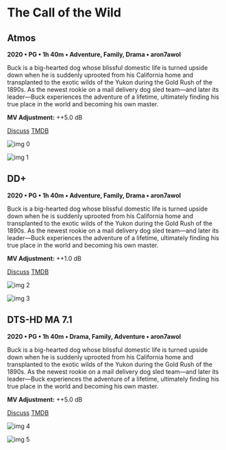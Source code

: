 # The Call of the Wild

## Atmos

**2020 • PG • 1h 40m • Adventure, Family, Drama • aron7awol**

Buck is a big-hearted dog whose blissful domestic life is turned upside down when he is suddenly uprooted from his California home and transplanted to the exotic wilds of the Yukon during the Gold Rush of the 1890s. As the newest rookie on a mail delivery dog sled team—and later its leader—Buck experiences the adventure of a lifetime, ultimately finding his true place in the world and becoming his own master.

**MV Adjustment:** ++5.0 dB

[Discuss](https://www.avsforum.com/threads/bass-eq-for-filtered-movies.2995212/post-59421694)  [TMDB](481848)

![img 0](https://i.imgur.com/v8Xfds1.jpg)

![img 1](https://i.imgur.com/W16A2MF.png)

## DD+

**2020 • PG • 1h 40m • Adventure, Family, Drama • aron7awol**

Buck is a big-hearted dog whose blissful domestic life is turned upside down when he is suddenly uprooted from his California home and transplanted to the exotic wilds of the Yukon during the Gold Rush of the 1890s. As the newest rookie on a mail delivery dog sled team—and later its leader—Buck experiences the adventure of a lifetime, ultimately finding his true place in the world and becoming his own master.

**MV Adjustment:** ++1.0 dB

[Discuss](https://www.avsforum.com/threads/bass-eq-for-filtered-movies.2995212/post-59421694)  [TMDB](481848)

![img 2](https://i.imgur.com/Czu2KD2.jpg)

![img 3](https://i.imgur.com/cO8lCRZ.png)

## DTS-HD MA 7.1

**2020 • PG • 1h 40m • Drama, Family, Adventure • aron7awol**

Buck is a big-hearted dog whose blissful domestic life is turned upside down when he is suddenly uprooted from his California home and transplanted to the exotic wilds of the Yukon during the Gold Rush of the 1890s. As the newest rookie on a mail delivery dog sled team—and later its leader—Buck experiences the adventure of a lifetime, ultimately finding his true place in the world and becoming his own master.

**MV Adjustment:** ++5.0 dB

[Discuss](https://www.avsforum.com/threads/bass-eq-for-filtered-movies.2995212/post-59421694)  [TMDB](481848)

![img 4](https://i.imgur.com/yboe2vA.jpg)

![img 5](https://i.imgur.com/PR5AnQZ.png)

